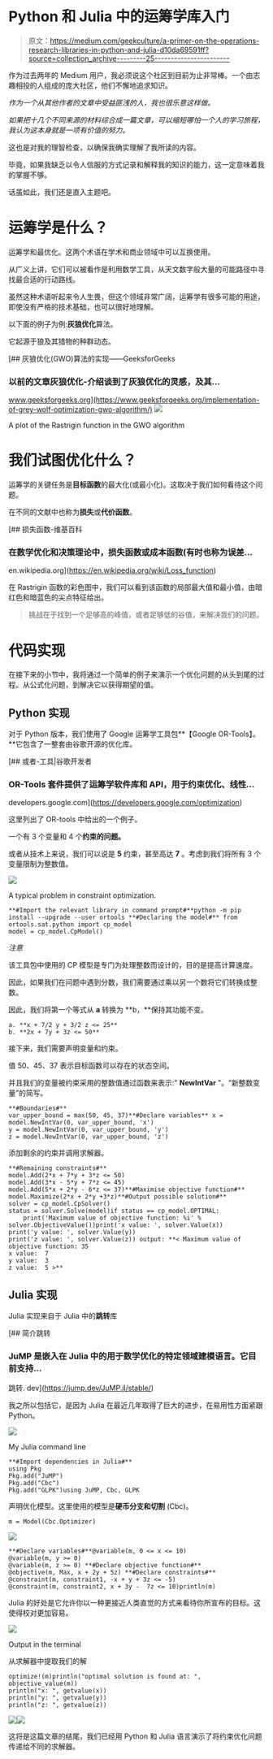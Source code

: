 # Python 和 Julia 中的运筹学库入门

> 原文：<https://medium.com/geekculture/a-primer-on-the-operations-research-libraries-in-python-and-julia-d10da69591ff?source=collection_archive---------25----------------------->

作为过去两年的 Medium 用户，我必须说这个社区到目前为止非常棒。一个由志趣相投的人组成的庞大社区，他们不懈地追求知识。

*作为一个从其他作者的文章中受益匪浅的人，我也很乐意这样做。*

*如果把十几个不同来源的材料综合成一篇文章，可以缩短哪怕一个人的学习旅程，我认为这本身就是一项有价值的努力。*

这也是对我的理智检查，以确保我确实理解了我所读的内容。

毕竟，如果我缺乏以令人信服的方式记录和解释我的知识的能力，这一定意味着我的掌握不够。

话虽如此，我们还是直入主题吧。

# 运筹学是什么？

运筹学和最优化。这两个术语在学术和商业领域中可以互换使用。

从广义上讲，它们可以被看作是利用数学工具，从天文数字般大量的可能路径中寻找最合适的行动路线。

虽然这种术语听起来令人生畏，但这个领域非常广阔，运筹学有很多可能的用途，即使没有严格的技术基础，也可以很好地理解。

以下面的例子为例:**灰狼优化**算法。

它起源于狼及其猎物的种群动态。

[](https://www.geeksforgeeks.org/implementation-of-grey-wolf-optimization-gwo-algorithm/) [## 灰狼优化(GWO)算法的实现——GeeksforGeeks

### 以前的文章灰狼优化-介绍谈到了灰狼优化的灵感，及其…

www.geeksforgeeks.org](https://www.geeksforgeeks.org/implementation-of-grey-wolf-optimization-gwo-algorithm/) ![](img/d3be847ebbc5675a7aab8779e9d14978.png)

A plot of the Rastrigin function in the GWO algorithm

# **我们试图优化什么？**

运筹学的关键任务是**目标函数**的最大化(或最小化)。这取决于我们如何看待这个问题。

在不同的文献中也称为**损失**或**代价函数**。

 [## 损失函数-维基百科

### 在数学优化和决策理论中，损失函数或成本函数(有时也称为误差…

en.wikipedia.org](https://en.wikipedia.org/wiki/Loss_function) 

在 Rastrigin 函数的彩色图中，我们可以看到该函数的局部最大值和最小值，由暗红色和暗蓝色的尖点特征给出。

> 挑战在于找到一个足够高的峰值，或者足够低的谷值，来解决我们的问题。

# 代码实现

在接下来的小节中，我将通过一个简单的例子来演示一个优化问题的从头到尾的过程。从公式化问题，到解决它以获得期望的值。

## Python 实现

对于 Python 版本，我们使用了 Google 运筹学工具包**【Google OR-Tools】。**它包含了一整套由谷歌开源的优化库。

[](https://developers.google.com/optimization) [## 或者-工具|谷歌开发者

### OR-Tools 套件提供了运筹学软件库和 API，用于约束优化、线性…

developers.google.com](https://developers.google.com/optimization) 

这里列出了 OR-tools 中给出的一个例子。

一个有 3 个变量和 4 个**约束的问题。**

或者从技术上来说，我们可以说是 **5** 约束，甚至高达 **7** 。考虑到我们将所有 3 个变量限制为整数值。

![](img/f6e0ddb015d430f7414d0bcdae0f546c.png)

A typical problem in constraint optimization.

```
**#Import the relevant library in command prompt#**python -m pip install --upgrade --user ortools **#Declaring the model#** from ortools.sat.python import cp_model
model = cp_model.CpModel()
```

*注意*

该工具包中使用的 CP 模型是专门为处理整数而设计的，目的是提高计算速度。

因此，如果我们在问题中遇到分数，我们需要通过乘以另一个数将它们转换成整数。

因此，我们将第一个等式从 **a** 转换为 **b，**保持其功能不变。

```
a. **x + 7/2 y + 3/2 z <= 25**
b. **2x + 7y + 3z <= 50** 
```

接下来，我们需要声明变量和约束。

值 50、45、37 表示目标函数可以存在的状态空间。

并且我们的变量被约束采用的整数值通过函数来表示:" **NewIntVar** "。“新整数变量”的简写。

```
**#Boundaries#**
var_upper_bound = max(50, 45, 37)**#Declare variables** x = model.NewIntVar(0, var_upper_bound, 'x')
y = model.NewIntVar(0, var_upper_bound, 'y')
z = model.NewIntVar(0, var_upper_bound, 'z')
```

添加剩余的约束并调用求解器。

```
**#Remaining constraints#**
model.Add(2*x + 7*y + 3*z <= 50)
model.Add(3*x - 5*y + 7*z <= 45)
model.Add(5*x + 2*y - 6*z <= 37)**#Maximise objective function#**
model.Maximize(2*x + 2*y +3*z)**#Output possible solution#**
solver = cp_model.CpSolver()
status = solver.Solve(model)if status == cp_model.OPTIMAL:
    print('Maximum value of objective function: %i' % solver.ObjectiveValue())print('x value: ', solver.Value(x))
print('y value: ', solver.Value(y))
print('z value: ', solver.Value(z)) output: **< Maximum value of objective function: 35
x value:  7
y value:  3
z value:  5 >**
```

## Julia 实现

Julia 实现来自于 Julia 中的**跳转**库

[](https://jump.dev/JuMP.jl/stable/) [## 简介跳转

### JuMP 是嵌入在 Julia 中的用于数学优化的特定领域建模语言。它目前支持…

跳转. dev](https://jump.dev/JuMP.jl/stable/) 

我之所以包括它，是因为 Julia 在最近几年取得了巨大的进步，在易用性方面紧跟 Python。

![](img/1e4b5c0c8f684aa85c5c936feaf26f24.png)

My Julia command line

```
**#Import dependencies in Julia#**
using Pkg
Pkg.add("JuMP")
Pkg.add("Cbc")
Pkg.add("GLPK")using JuMP, Cbc, GLPK
```

声明优化模型。这里使用的模型是**硬币分支和切割** (Cbc)。

```
m = Model(Cbc.Optimizer)
```

![](img/66dcf583786707b1ae3f166410e1adb5.png)

```
**#Declare variables#**@variable(m, 0 <= x <= 10)
@variable(m, y >= 0)
@variable(m, z >= 0) **#Declare objective function#**
@objective(m, Max, x + 2y + 5z) **#Declare constraints#**
@constraint(m, constraint1, -x + y + 3z <= -5)
@constraint(m, constraint2, x + 3y -  7z <= 10)println(m)
```

Julia 的好处是它允许你以一种更接近人类直觉的方式来看待你所宣布的目标。这使得校对更加容易。

![](img/4a7745d5b20af7d0bb99f088d7a336f9.png)

Output in the terminal

从求解器中提取我们的解

```
optimize!(m)println("optimal solution is found at: ", objective_value(m))
println("x: ", getvalue(x))
println("y: ", getvalue(y))
println("z: ", getvalue(z))
```

![](img/71de2ee0341107fcaa0d0d6d164e66e9.png)![](img/1e6b0106781172a20259968500c48d08.png)

这将是这篇文章的结尾，我们已经用 Python 和 Julia 语言演示了将约束优化问题传递给不同的求解器。